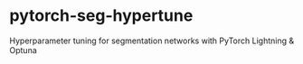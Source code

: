 # pytorch-seg-hypertune
Hyperparameter tuning for segmentation networks with PyTorch Lightning &amp; Optuna
